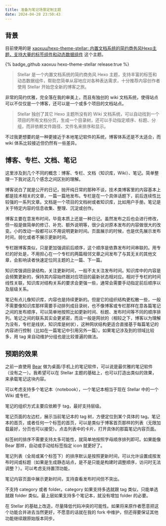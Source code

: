 ```yaml
---
title: 准备为笔记场景定制主题
date: 2024-04-28 23:50:43
---
```

## 背景

目前使用的是 [xaoxuu/hexo-theme-stellar: 内置文档系统的简约商务风Hexo主题，支持大量的标签组件和动态数据组件](https://github.com/xaoxuu/hexo-theme-stellar) 这个主题。

{% badge_github xaoxuu hexo-theme-stellar release:true %}

> Stellar 是一个内置文档系统的简约商务风 Hexo 主题，支持丰富的标签和动态数据组件，帮助您简单从容地应对各种表达需求，十分推荐内容创作者使用 Stellar 开始您全新的博客之旅。

非常的简约优雅，完全落在我的审美上，而且有独创的 wiki 文档系统，使得站点可以不仅仅是一个博客，还可以是一个或多个项目的文档站点。

> Stellar 独创了其它 Hexo 主题所没有的 Wiki 文档系统，可以自动找到一个项目的所有文档分页，生成一个目录树，还可以手动指定顺序、标题、分组，而非依赖文件路径、文件名来排序和显示。

不过我更想要的是一种更接近于本地笔记软件的系统，博客体系还是不太适合，而 wiki 体系比较接近但仍然有一些差异。

## 博客、专栏、文档、笔记

这里涉及到几个不同的概念：博客、专栏、文档（知识库，Wiki）、笔记。简单整理一下我对这几个感念之间区别的理解。

博客说白了就是公开的日记，抛开纯日常的那种不谈，技术类博客里的内容基本上都是技术相关的文章，一篇一篇地发布。专栏是在一个具体话题下，前后连续性比较强的一系列文章。文档是一个项目的文档树或者知识库，比如用户手册。笔记是关于特定内容的信息收集、整理、沉淀或创作。

博客主要在意发布时间，毕竟本质上还是一种日记。虽然发布之后也会进行修改，但一般是做简单的修订、补充、额外说明等，很少会对原本发布的内容做很大的改变。小的改动一般都可以不用说明更新时间。页面展示的时候，也是优先展示发布时间，弱化或者不展示更新时间。

专栏跟博客类似，只是更加强调前后顺序，这个顺序是依靠发布时间串联的。用专栏的好处是，不用担心在一个专栏的两篇相邻文章之间发布了与其无关的其他文章，会影响读者快速定位同主题的上一篇、下一篇。

知识库强调目录结构，关注更新时间，一般不太关注发布时间。知识库中的内容是会频繁更新的，保持其内容始终跟对应项目的最新状态相对应。相对于专栏的时间线性关联，知识库对结构关系的要求会更强一些，通常会需要手动指定前后顺序以及层级关系。

笔记有点儿像知识库，内容也是持续更新的。但是它的组织结构更松散一些，一般不需要像知识库那样需要手动排列成目录树，也不像博客或专栏那样在意各篇笔记之间的发布顺序，可以简单地按照比如更新时间、标题、发布时间等不同的顺序排列。笔记之间的联系其实会更紧密，而且一般是网状的（相较之下，博客以为理解为没有，专栏是线状，知识库是树状），这种网状结构更适合直接基于每篇笔记的内容进行控制（比如在一篇笔记中引用另外一篇）。如果笔记涉及到的领域比较多，用 tag 来自动维护分组也是比较普遍的做法。

## 预期的效果

之前一直使用 [Bear](https://bear.app/) 做为桌面/手机上的笔记软件，可以说是最优雅的笔记软件（没有之一）。我希望可以在 Stellar 主题的基础上，也可以打造出类似的效果，来承载笔记这块内容。

可以考虑支持多个笔记本（notebook），一个笔记本相当于现在 Stellar 中的一个 Wiki 或专栏。

笔记的组织方式主要应依赖于 tag，最好支持层级。

笔记页面的左边栏，展示当前笔记本的 tag 树，方便定位到某个具体的 tag。笔记本的首页，或者任何一个标签的首页，可以是类似于博客首页那样的列表（无限加载最好，分页也可以接受）。点击列表中的卡片，打开具体的那篇笔记内容页面。

标签树的排序不需要支持太多可能性，就简单地按照字母顺序排列即可。如果能像 Bear 那样，自动或手动给标签指定 icon 就更好了。

笔记列表（全局或某个标签下）的排序默认是按照更新时间，可以允许设置成按发布时间或标题（如果是生成静态站点，是不是只能是构建时调整顺序，访问时无法调整？）。可以考虑支持置顶功能，

笔记内容页面中展示更新时间，支持查看发布时间但不突出。

不支持 category 或者 folder。category 如果支持多选就跟 tag 类似，只能单选就跟 folder 类似。最上层如果支持多个笔记本，就没有增加 folder 的必要。

在 Stellar 的基础上改造，尽量降低代码冲突的可能性。如果将来原作者愿意把这个功能合并进去当然更好，不愿意的话就在我的 fork 中维护，但还得要保证其他功能继续跟原始版本同步。
